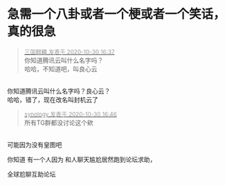 # 急需一个八卦或者一个梗或者一个笑话，真的很急


<div class="quote"><blockquote><font size="2"><a href="https://www.hostloc.com/forum.php?mod=redirect&amp;goto=findpost&amp;pid=9375906&amp;ptid=760296" target="_blank"><font color="#999999">三国麒麟 发表于 2020-10-30 16:37</font></a></font><br />
你知道腾讯云叫什么名字吗？<br />
哈哈，不知道吧，叫良心云</blockquote></div><br />
你知道腾讯云叫什么名字吗？良心云？<br />
哈哈，错了，现在改名叫封机云了

<div class="quote"><blockquote><font size="2"><a href="https://www.hostloc.com/forum.php?mod=redirect&amp;goto=findpost&amp;pid=9375966&amp;ptid=760296" target="_blank"><font color="#999999">synology 发表于 2020-10-30 16:46</font></a></font><br />
所有TG群都没讨论这个欸</blockquote></div><br />
可能因为没有皇图吧<img src="static/image/smiley/default/lol.gif" smilieid="12" border="0" alt="" />

 你知道 有一个人因为 和人聊天尴尬居然跑到论坛求助，

全球尬聊互助论坛
